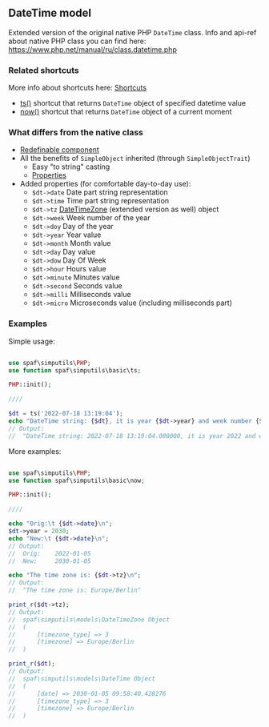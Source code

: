 ## DateTime model

Extended version of the original native PHP `DateTime` class.
Info and api-ref about native PHP class you can 
find here: https://www.php.net/manual/ru/class.datetime.php

### Related shortcuts

More info about shortcuts here: [Shortcuts](shortcuts.md)

 * [ts()](shortcuts.md#ts) shortcut that returns `DateTime` object of specified
   datetime value
 * [now()](shortcuts.md#now) shortcut that returns `DateTime` object of a current moment

### What differs from the native class
 * [Redefinable component](redefinable-components.md)
 * All the benefits of `SimpleObject` inherited (through `SimpleObjectTrait`)
   * Easy "to string" casting
   * [Properties](attributes/Property.md)
 * Added properties (for comfortable day-to-day use):
   * `$dt->date`   Date part string representation
   * `$dt->time`   Time part string representation
   * `$dt->tz`     [DateTimeZone](DateTimeZone.md) (extended version as well) object
   * `$dt->week`   Week number of the year
   * `$dt->doy`    Day of the year
   * `$dt->year`   Year value
   * `$dt->month`  Month value
   * `$dt->day`    Day value
   * `$dt->dow`    Day Of Week
   * `$dt->hour`   Hours value
   * `$dt->minute` Minutes value
   * `$dt->second` Seconds value
   * `$dt->milli`  Milliseconds value
   * `$dt->micro`  Microseconds value (including milliseconds part)


### Examples

Simple usage:
```php

use spaf\simputils\PHP;
use function spaf\simputils\basic\ts;

PHP::init();

////

$dt = ts('2022-07-18 13:19:04');
echo "DateTime string: {$dt}, it is year {$dt->year} and week number {$dt->week}";
// Output:
//  "DateTime string: 2022-07-18 13:19:04.000000, it is year 2022 and week number 29"

```



More examples:
```php

use spaf\simputils\PHP;
use function spaf\simputils\basic\now;

PHP::init();

////

echo "Orig:\t {$dt->date}\n";
$dt->year = 2030;
echo "New:\t {$dt->date}\n";
// Output:
//  Orig:	 2022-01-05
//  New:	 2030-01-05

echo "The time zone is: {$dt->tz}\n";
// Output:
//  "The time zone is: Europe/Berlin"

print_r($dt->tz);
// Output:
//  spaf\simputils\models\DateTimeZone Object
//  (
//      [timezone_type] => 3
//      [timezone] => Europe/Berlin
//  )

print_r($dt);
// Output:
//  spaf\simputils\models\DateTime Object
//  (
//      [date] => 2030-01-05 09:58:40.428276
//      [timezone_type] => 3
//      [timezone] => Europe/Berlin
//  )

```
